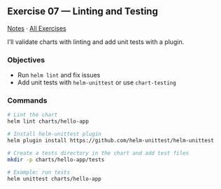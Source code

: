 ## Exercise 07 — Linting and Testing

[Notes](./NOTES.md) · [All Exercises](../../README.md#exercises)

I’ll validate charts with linting and add unit tests with a plugin.

### Objectives
- Run `helm lint` and fix issues
- Add unit tests with `helm-unittest` or use `chart-testing`

### Commands
```bash
# Lint the chart
helm lint charts/hello-app

# Install helm-unittest plugin
helm plugin install https://github.com/helm-unittest/helm-unittest

# Create a tests directory in the chart and add test files
mkdir -p charts/hello-app/tests

# Example: run tests
helm unittest charts/hello-app
```


